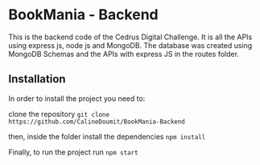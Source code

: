 # BookMania - Backend

This is the backend code of the Cedrus Digital Challenge. It is all the APIs using express js, node js and MongoDB.
The database was created using MongoDB Schemas and the APIs with express JS in the routes folder.


## Installation

In order to install the project you need to:


clone the repository ``git clone https://github.com/CalineDoumit/BookMania-Backend``

then, inside the folder install the dependencies ``npm install``

Finally, to run the project run ``npm start``
 


